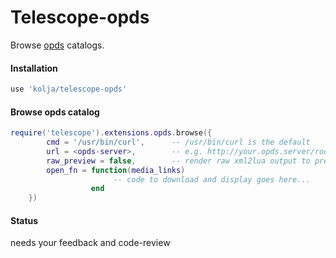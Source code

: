 # Telescope-opds
Browse [opds](https://en.wikipedia.org/wiki/Open_Publication_Distribution_System) catalogs.

#### Installation

```lua
use 'kolja/telescope-opds'
```

#### Browse opds catalog

```lua
require('telescope').extensions.opds.browse({
        cmd = '/usr/bin/curl',      -- /usr/bin/curl is the default
        url = <opds-server>,        -- e.g. http://your.opds.server/root
        raw_preview = false,        -- render raw xml2lua output to preview
        open_fn = function(media_links)
                       -- code to download and display goes here...
                  end
    })
```

#### Status

needs your feedback and code-review

